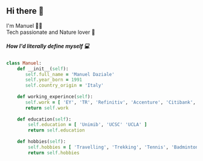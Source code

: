 <h2>Hi there 👋</h2>

<p>I'm Manuel 🧙‍♂️<br>Tech passionate and Nature lover 🌲 </p>


<h5>How I'd literally define myself 💻 </h4>

```ruby
class Manuel:
    def __init__(self):
       self.full_name = 'Manuel Daziale'
       self.year_born = 1991
       self.country_origin = 'Italy'
   
    def working_experince(self):
       self.work = [ 'EY', 'TR', 'Refinitiv', 'Accenture', 'Citibank', 'LSEG', 'UBS' ]
       return self.work
       
    def education(self):
        self.education = [ 'Unimib', 'UCSC' 'UCLA' ]
        return self.education
        
    def hobbies(self):
        self.hobbies = [ 'Travelling', 'Trekking', 'Tennis', 'Badminton...' ]
        return self.hobbies
 ```